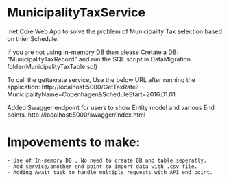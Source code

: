 # MunicipalityTaxService
 .net Core Web App to solve the problem of Municipality Tax selection based on thier Schedule.

If you are not using in-memory DB then please Cretate a DB: "MunicipalityTaxRecord" and run the SQL script in DataMigration folder(MunicipalityTaxTable.sql)

 To call the gettaxrate service, Use the below URL after running the application:
 http://localhost:5000/GetTaxRate?MunicipalityName=Copenhagen&ScheduleStart=2016.01.01

 Added Swagger endpoint for users to show Entity model and various End points. 
 http://localhost:5000/swagger/index.html


# Impovements to make:
    - Use of In-memory DB , No need to create DB and table seperatly.
    - Add service/another end point to import data with .csv file. 
    - Adding Await task to handle multiple requests with API end point.